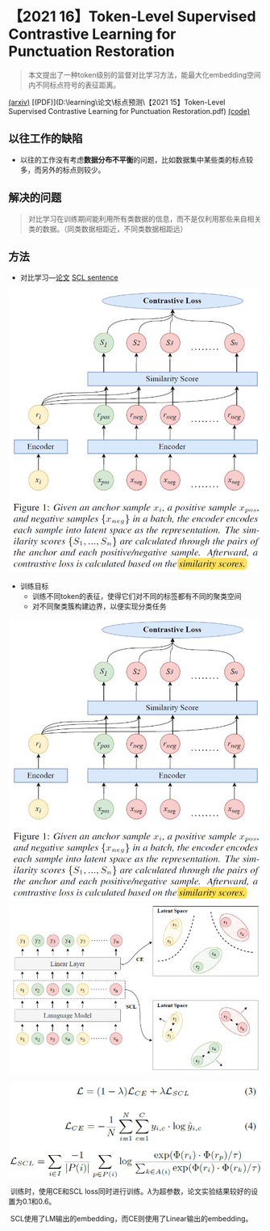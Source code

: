 # 【2021  16】Token-Level Supervised Contrastive Learning for Punctuation Restoration

> 本文提出了一种token级别的监督对比学习方法，能最大化embedding空间内不同标点符号的表征距离。

[(arxiv)](https://arxiv.org/pdf/2107.09099.pdf) [(PDF)](D:\learning\论文\标点预测\【2021 15】Token-Level Supervised Contrastive Learning for Punctuation Restoration.pdf) [(code)](https://github.com/hqsiswiliam/punctuation-restoration-scl) 

## 以往工作的缺陷

- 以往的工作没有考虑**数据分布不平衡**的问题，比如数据集中某些类的标点较多，而另外的标点则较少。

## 解决的问题

> 对比学习在训练期间能利用所有类数据的信息，而不是仅利用那些来自相关类的数据。（同类数据相距近，不同类数据相距远）

## 方法

- 对比学习—[论文](https://proceedings.neurips.cc/paper/2020/file/d89a66c7c80a29b1bdbab0f2a1a94af8-Paper.pdf)      [SCL sentence](https://arxiv.org/pdf/2011.01403.pdf)

<img src="图片/contrastive_loss.png" style="zoom:75%;" />

- 训练目标
  - 训练不同token的表征，使得它们对不同的标签都有不同的聚类空间
  - 对不同聚类簇构建边界，以便实现分类任务

<img src="图片/contrastive_loss.png" style="zoom:75%;" />

<img src="图片/CE+SCL.png" style="zoom:75%;" />

![](图片/SCL_loss.png)

​	训练时，使用CE和SCL loss同时进行训练。$\lambda$为超参数，论文实验结果较好的设置为0.1和0.6。

​	SCL使用了LM输出的embedding，而CE则使用了Linear输出的embedding。
